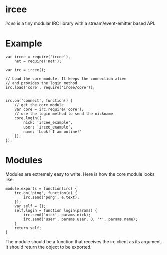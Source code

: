 # ircee 

_ircee_ is a tiny modular IRC library with a stream/event-emitter based API.

# Example

    var ircee = require('ircee'),
        net = require('net');

    var irc = ircee();

    // Load the core module. It keeps the connection alive
    // and provides the login method
    irc.load('core', require('ircee/core'));


    irc.on('connect', function() {
        // get the core module
        var core = irc.require('core');
        // use the login method to send the nickname
        core.login({
            nick: 'ircee_example',
            user: 'ircee_example',
            name: 'Look! I am online!'
        });
    });

# Modules

Modules are extremely easy to write. Here is how
the core module looks like:

    module.exports = function(irc) {
        irc.on('ping', function(e) {
            irc.send('pong', e.text);
        });
        var self = {};
        self.login = function login(params) {
            irc.send('nick', params.nick);
            irc.send('user', params.user, 0, '*', params.name);
        }
        return self;
    }

The module should be a function that receives the irc client
as its argument. It should return the object to be exported.
